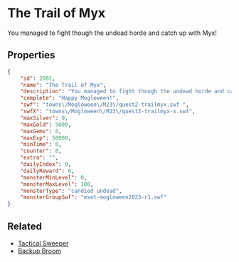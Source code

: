 # The Trail of Myx

You managed to fight though the undead horde and catch up with Myx!

## Properties

```json
{
    "id": 2081,
    "name": "The Trail of Myx",
    "description": "You managed to fight though the undead horde and catch up with Myx!",
    "complete": "Happy Mogloween!",
    "swf": "towns\/Mogloween\/M23\/quest2-trailmyx.swf ",
    "swfX": "towns\/Mogloween\/M23\/quest2-trailmyx-x.swf",
    "maxSilver": 0,
    "maxGold": 5000,
    "maxGems": 0,
    "maxExp": 50000,
    "minTime": 0,
    "counter": 0,
    "extra": "",
    "dailyIndex": 0,
    "dailyReward": 0,
    "monsterMinLevel": 0,
    "monsterMaxLevel": 100,
    "monsterType": "candied undead",
    "monsterGroupSwf": "mset-mogloween2023-r1.swf"
}
```

## Related

- [Tactical Sweeper](../items/21717-tactical-sweeper.md)
- [Backup Broom](../items/21718-backup-broom.md)

